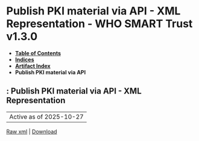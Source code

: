 # Publish PKI material via API - XML Representation - WHO SMART Trust v1.3.0

* [**Table of Contents**](toc.md)
* [**Indices**](indices.md)
* [**Artifact Index**](artifacts.md)
* **Publish PKI material via API**

## : Publish PKI material via API - XML Representation

| |
| :--- |
| Active as of 2025-10-27 |

[Raw xml](Requirements-PublishPKIMaterialAPI.xml) | [Download](Requirements-PublishPKIMaterialAPI.xml)

